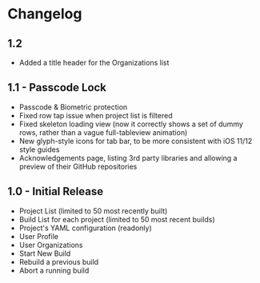 #  Changelog

## 1.2

* Added a title header for the Organizations list

## 1.1 - Passcode Lock

* Passcode & Biometric protection
* Fixed row tap issue when project list is filtered
* Fixed skeleton loading view (now it correctly shows a set of dummy rows, rather than a vague full-tableview animation)
* New glyph-style icons for tab bar, to be more consistent with iOS 11/12 style guides
* Acknowledgements page, listing 3rd party libraries and allowing a preview of their GitHub repositories

## 1.0 - Initial Release

* Project List (limited to 50 most recently built)
* Build List for each project (limited to 50 most recent builds)
* Project's YAML configuration (readonly)
* User Profile
* User Organizations
* Start New Build
* Rebuild a previous build
* Abort a running build


